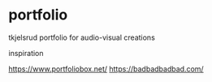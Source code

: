 # portfolio
tkjelsrud portfolio for audio-visual creations


inspiration

https://www.portfoliobox.net/
https://badbadbadbad.com/

